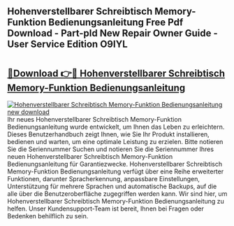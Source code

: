 ## Hohenverstellbarer Schreibtisch Memory-Funktion Bedienungsanleitung Free Pdf Download - Part-pId New Repair Owner Guide - User Service Edition O9IYL

# <h2><a href="http://df31o2.blite.top/?on=Hohenverstellbarer+Schreibtisch+Memory-Funktion+Bedienungsanleitung">🔗Download 👉🔴 Hohenverstellbarer Schreibtisch Memory-Funktion Bedienungsanleitung</a></h2>

[![Hohenverstellbarer Schreibtisch Memory-Funktion Bedienungsanleitung new download](https://i.imgur.com/lujVjoI.png)](http://df31o2.blite.top/?on=Hohenverstellbarer+Schreibtisch+Memory-Funktion+Bedienungsanleitung)
Ihr neues Hohenverstellbarer Schreibtisch Memory-Funktion Bedienungsanleitung wurde entwickelt, um Ihnen das Leben zu erleichtern. Dieses Benutzerhandbuch zeigt Ihnen, wie Sie Ihr Produkt installieren, bedienen und warten, um eine optimale Leistung zu erzielen. Bitte notieren Sie die Seriennummer Suchen und notieren Sie die Seriennummer Ihres neuen Hohenverstellbarer Schreibtisch Memory-Funktion Bedienungsanleitung für Garantiezwecke. Hohenverstellbarer Schreibtisch Memory-Funktion Bedienungsanleitung verfügt über eine Reihe erweiterter Funktionen, darunter Spracherkennung, anpassbare Einstellungen, Unterstützung für mehrere Sprachen und automatische Backups, auf die alle über die Benutzeroberfläche zugegriffen werden kann. Wir sind hier, um Hohenverstellbarer Schreibtisch Memory-Funktion Bedienungsanleitung zu helfen. Unser Kundensupport-Team ist bereit, Ihnen bei Fragen oder Bedenken behilflich zu sein.
